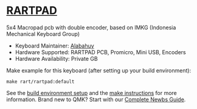 # [RARTPAD](https://github.com/alabahuy/RART/tree/master/RARTPAD)

5x4 Macropad pcb with double encoder, based on IMKG (Indonesia Mechanical Keyboard Group)

* Keyboard Maintainer: [Alabahuy](https://github.com/alabahuy)
* Hardware Supported: RARTPAD PCB, Promicro, Mini USB, Encoders
* Hardware Availability: Private GB

Make example for this keyboard (after setting up your build environment):

    make rart/rartpad:default

See the [build environment setup](https://docs.qmk.fm/#/getting_started_build_tools) and the [make instructions](https://docs.qmk.fm/#/getting_started_make_guide) for more information. Brand new to QMK? Start with our [Complete Newbs Guide](https://docs.qmk.fm/#/newbs).
